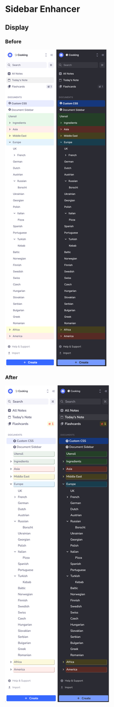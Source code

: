 # Sidebar Enhancer

## Display
### Before
![light](public/before-light.png)
![dark](public/before-dark.png)
### After
![light](public/after-light.png)
![dark](public/after-dark.png)

